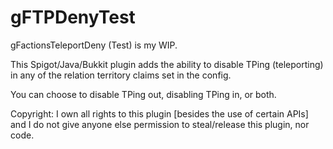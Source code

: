 # gFTPDenyTest
gFactionsTeleportDeny (Test) is my WIP.


This Spigot/Java/Bukkit plugin adds the ability to disable TPing (teleporting) in any of the relation territory claims set in the config.


You can choose to disable TPing out, disabling TPing in, or both.
















Copyright: I own all rights to this plugin [besides the use of certain APIs] and I do not give anyone else permission to steal/release this plugin, nor code.
